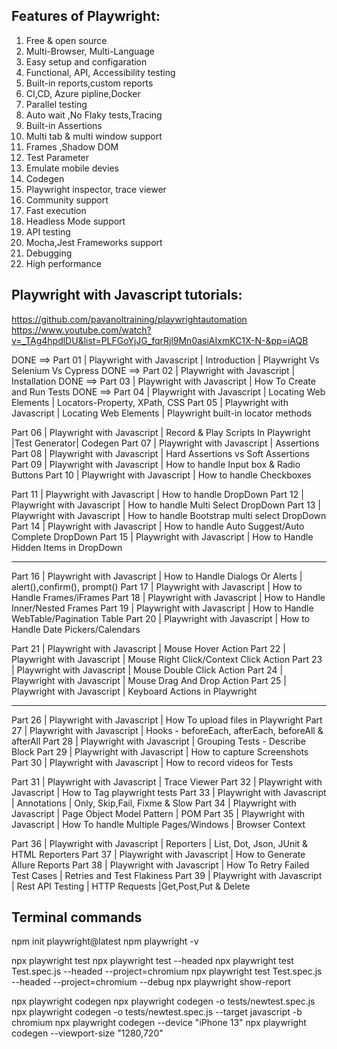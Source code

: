 Features of Playwright:
----------------------

01. Free & open source
02. Multi-Browser, Multi-Language
03. Easy setup and configaration
04. Functional, API, Accessibility testing
05. Built-in reports,custom reports
06. CI,CD, Azure pipline,Docker
07. Parallel testing
08. Auto wait ,No Flaky tests,Tracing
09. Built-in Assertions
10. Multi tab & multi window support
11. Frames ,Shadow DOM
12. Test Parameter
13. Emulate mobile devies
14. Codegen
15. Playwright inspector, trace viewer
16. Community support
17. Fast execution
18. Headless Mode support
19. API testing
20. Mocha,Jest Frameworks support
21. Debugging
22. High performance




Playwright with Javascript tutorials:
------------------------------------
https://github.com/pavanoltraining/playwrightautomation
https://www.youtube.com/watch?v=_TAg4hpdlDU&list=PLFGoYjJG_fqrRjl9Mn0asiAIxmKC1X-N-&pp=iAQB


DONE ==> Part 01 | Playwright with Javascript | Introduction | Playwright Vs Selenium Vs Cypress
DONE ==> Part 02 | Playwright with Javascript | Installation
DONE ==> Part 03 | Playwright with Javascript | How To Create and Run Tests
DONE ==> Part 04 | Playwright with Javascript | Locating Web Elements | Locators-Property, XPath, CSS
Part 05 | Playwright with Javascript | Locating Web Elements | Playwright built-in locator methods


Part 06 | Playwright with Javascript | Record & Play Scripts In Playwright |Test Generator| Codegen
Part 07 | Playwright with Javascript | Assertions
Part 08 | Playwright with Javascript | Hard Assertions vs Soft Assertions
Part 09 | Playwright with Javascript | How to handle Input box & Radio Buttons
Part 10 | Playwright with Javascript | How to handle Checkboxes


Part 11 | Playwright with Javascript | How to handle DropDown
Part 12 | Playwright with Javascript | How to handle Multi Select DropDown
Part 13 | Playwright with Javascript | How to handle Bootstrap multi select DropDown
Part 14 | Playwright with Javascript | How to handle Auto Suggest/Auto Complete DropDown
Part 15 | Playwright with Javascript | How to Handle Hidden Items in DropDown

---------------------------------------------------------------------------------------------

Part 16 | Playwright with Javascript | How to Handle Dialogs Or Alerts | alert(),confirm(), prompt()
Part 17 | Playwright with Javascript | How to Handle Frames/iFrames
Part 18 | Playwright with Javascript | How to Handle Inner/Nested Frames
Part 19 | Playwright with Javascript | How to Handle WebTable/Pagination Table
Part 20 | Playwright with Javascript | How to Handle Date Pickers/Calendars



Part 21 | Playwright with Javascript | Mouse Hover Action
Part 22 | Playwright with Javascript | Mouse Right Click/Context Click Action
Part 23 | Playwright with Javascript | Mouse Double Click Action
Part 24 | Playwright with Javascript | Mouse Drag And Drop Action
Part 25 | Playwright with Javascript | Keyboard Actions in Playwright

--------------------------------------------------------------------------------------

Part 26 | Playwright with Javascript | How To upload files in Playwright
Part 27 | Playwright with Javascript | Hooks - beforeEach, afterEach, beforeAll & afterAll
Part 28 | Playwright with Javascript | Grouping Tests - Describe Block
Part 29 | Playwright with Javascript | How to capture Screenshots
Part 30 | Playwright with Javascript | How to record videos for Tests


Part 31 | Playwright with Javascript | Trace Viewer
Part 32 | Playwright with Javascript | How to Tag playwright tests
Part 33 | Playwright with Javascript | Annotations | Only, Skip,Fail, Fixme & Slow
Part 34 | Playwright with Javascript | Page Object Model Pattern | POM
Part 35 | Playwright with Javascript | How To handle Multiple Pages/Windows | Browser Context


Part 36 | Playwright with Javascript | Reporters | List, Dot, Json, JUnit & HTML Reporters
Part 37 | Playwright with Javascript | How to Generate Allure Reports
Part 38 | Playwright with Javascript | How To Retry Failed Test Cases | Retries and Test Flakiness
Part 39 | Playwright with Javascript | Rest API Testing | HTTP Requests |Get,Post,Put & Delete




Terminal commands
-----------------
npm init playwright@latest
npm playwright -v

npx playwright test
npx playwright test --headed
npx playwright test Test.spec.js --headed --project=chromium
npx playwright test Test.spec.js --headed --project=chromium --debug
npx playwright show-report

npx playwright codegen
npx playwright codegen -o tests/newtest.spec.js
npx playwright codegen -o tests/newtest.spec.js --target javascript -b chromium
npx playwright codegen  --device "iPhone 13"
npx playwright codegen --viewport-size "1280,720"

